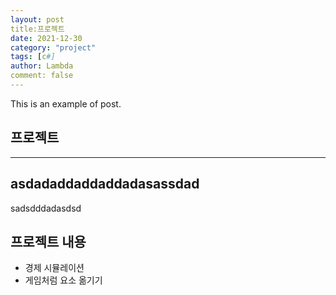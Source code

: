 ```yaml
---
layout: post
title:프로젝트
date: 2021-12-30
category: "project"
tags: [c#]
author: Lambda
comment: false
---
```


This is an example of post.


## 프로젝트 

---

asdadaddaddaddadasassdad
---
sadsdddadasdsd

## 프로젝트 내용


- 경제 시뮬레이션
- 게임처럼 요소 옮기기


